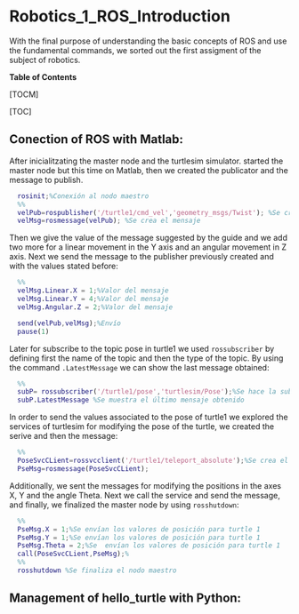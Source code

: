 # Robotics_1_ROS_Introduction
With the final purpose of understanding the basic concepts of ROS and use the fundamental commands, we sorted out the first assigment  of the subject of robotics.

**Table of Contents**

[TOCM]

[TOC]

## Conection of ROS with Matlab:
After inicialitzating the master node and the turtlesim simulator. started the master node but this time on Matlab, then we created the publicator and the message to publish. 
```Matlab
  rosinit;%Conexión al nodo maestro
  %% 
  velPub=rospublisher('/turtle1/cmd_vel','geometry_msgs/Twist'); %Se crea el publicador
  velMsg=rosmessage(velPub); %Se crea el mensaje
```
Then we give the value of the message suggested by the guide and we add two more for a linear movement in the Y axis and an angular movement in Z axis. Next we send the message to the publisher previously created and with the values stated before:
```Matlab
  %% 
  velMsg.Linear.X = 1;%Valor del mensaje
  velMsg.Linear.Y = 4;%Valor del mensaje
  velMsg.Angular.Z = 2;%Valor del mensaje

  send(velPub,velMsg);%Envío
  pause(1)
```
Later for subscribe to the topic pose in turtle1 we used `rossubscriber` by defining first the name of the topic and then the type of the topic. By using the command `.LatestMessage` we can show the last message obtained:
```Matlab
  %%
  subP= rossubscriber('/turtle1/pose','turtlesim/Pose');%Se hace la subscripción al tópico.
  subP.LatestMessage %Se muestra el último mensaje obtenido
```
In order to send the values associated to the pose of turtle1 we explored the services of turtlesim for modifying the pose of the turtle, we created the serive and then the message:
```Matlab
  %%
  PoseSvcCLient=rossvcclient('/turtle1/teleport_absolute');%Se crea el servicio que permitirá enviar los valores      asociados a la pose
  PseMsg=rosmessage(PoseSvcCLient);
```
Additionally, we sent the messages for modifying the positions in the axes X, Y and the angle Theta. Next we call the service and send the message, and finally, we finalized the master node by using `rosshutdown`:
```Matlab
  %%
  PseMsg.X = 1;%Se envían los valores de posición para turtle 1
  PseMsg.Y = 1;%Se envían los valores de posición para turtle 1
  PseMsg.Theta = 2;%Se  envían los valores de posición para turtle 1
  call(PoseSvcCLient,PseMsg);%
  %%
  rosshutdown %Se finaliza el nodo maestro
```
## Management of hello_turtle with Python:
